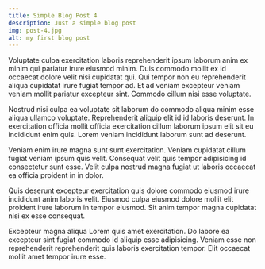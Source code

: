 ```yaml
---
title: Simple Blog Post 4
description: Just a simple blog post
img: post-4.jpg
alt: my first blog post
---
```


Voluptate culpa exercitation laboris reprehenderit ipsum laborum anim ex minim qui pariatur irure eiusmod minim. Duis commodo mollit ex id occaecat dolore velit nisi cupidatat qui. Qui tempor non eu reprehenderit aliqua cupidatat irure fugiat tempor ad. Et ad veniam excepteur veniam veniam mollit pariatur excepteur sint. Commodo cillum nisi esse voluptate.

Nostrud nisi culpa ea voluptate sit laborum do commodo aliqua minim esse aliqua ullamco voluptate. Reprehenderit aliquip elit id id laboris deserunt. In exercitation officia mollit officia exercitation cillum laborum ipsum elit sit eu incididunt enim quis. Lorem veniam incididunt laborum sunt ad deserunt.

Veniam enim irure magna sunt sunt exercitation. Veniam cupidatat cillum fugiat veniam ipsum quis velit. Consequat velit quis tempor adipisicing id consectetur sunt esse. Velit culpa nostrud magna fugiat ut laboris occaecat ea officia proident in in dolor.

Quis deserunt excepteur exercitation quis dolore commodo eiusmod irure incididunt anim laboris velit. Eiusmod culpa eiusmod dolore mollit elit proident irure laborum in tempor eiusmod. Sit anim tempor magna cupidatat nisi ex esse consequat.

Excepteur magna aliqua Lorem quis amet exercitation. Do labore ea excepteur sint fugiat commodo id aliquip esse adipisicing. Veniam esse non reprehenderit reprehenderit quis laboris exercitation tempor. Elit occaecat mollit amet tempor irure esse.